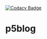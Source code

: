 [![Codacy Badge](https://app.codacy.com/project/badge/Grade/39c55fed98ba40408cc400b33056bde4)](https://app.codacy.com/gh/devperez/p5blog/dashboard?utm_source=gh&utm_medium=referral&utm_content=&utm_campaign=Badge_grade)
# p5blog
